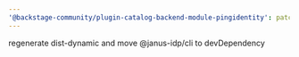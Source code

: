 ```yaml
---
'@backstage-community/plugin-catalog-backend-module-pingidentity': patch
---
```


regenerate dist-dynamic and move @janus-idp/cli to devDependency
